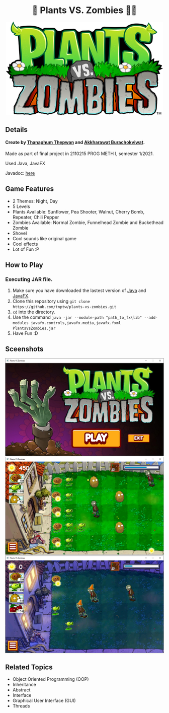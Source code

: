 <h1 align="center">🌱 Plants VS. Zombies 🧟‍♂️</h1>
<p align="center">
  <img width="500" src="./assets/images/Pvz_logo.png">
</p>

## Details

#### Create by **[Thanaphum Thepwan](https://www.github.com/tnptw)** and **[Akkharawat Burachokviwat](https://www.github.com/EarthAkkharawat)**.

Made as part of final project in 2110215 PROG METH I, semester 1/2021.

Used Java, JavaFX

Javadoc: [here](https://tnptw.github.io/plants-vs-zombies/)

## Game Features

- 2 Themes: Night, Day
- 5 Levels
- Plants Available: Sunflower, Pea Shooter, Walnut, Cherry Bomb, Repeater, Chili Pepper
- Zombies Available: Normal Zombie, Funnelhead Zombie and Buckethead Zombie
- Shovel
- Cool sounds like original game
- Cool effects
- Lot of Fun :P

## How to Play
### Executing JAR file.
  1. Make sure you have downloaded the lastest version of [Java](https://oracle.com/java/technologies/downloads/) and [JavaFX](https://gluonhq.com/products/javafx/).
  2. Clone this repository using `git clone https://github.com/tnptw/plants-vs-zombies.git`
  3. `cd` into the directory.
  4. Use the command `java -jar --module-path "path_to_fx\lib" --add-modules javafx.controls,javafx.media,javafx.fxml PlantsVsZombies.jar`
  5. Have Fun :D 

## Sceenshots

![alt_text](./screenshots/MainMenu.PNG)
![alt_text](./screenshots/GamePlay_day.PNG)
![alt_text](./screenshots/GamePlay_night.PNG)

## Related Topics 

- Object Oriented Programming (OOP)
- Inheritance
- Abstract
- Interface
- Graphical User Interface (GUI)
- Threads
